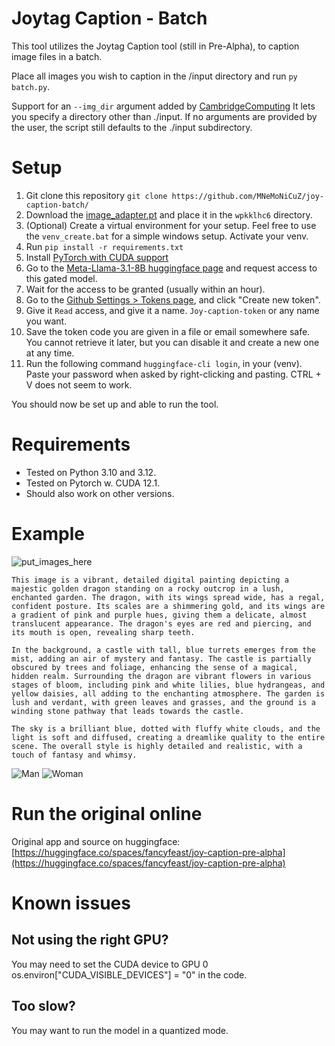 # Joytag Caption - Batch
This tool utilizes the Joytag Caption tool (still in Pre-Alpha), to caption image files in a batch.

Place all images you wish to caption in the /input directory and run `py batch.py`.

Support for an `--img_dir` argument added by [CambridgeComputing](https://github.com/CambridgeComputing) It lets you specify a directory other than ./input. If no arguments are provided by the user, the script still defaults to the ./input subdirectory.

# Setup
1. Git clone this repository `git clone https://github.com/MNeMoNiCuZ/joy-caption-batch/`
2. Download the [image_adapter.pt](https://huggingface.co/spaces/fancyfeast/joy-caption-pre-alpha/tree/main/wpkklhc6) and place it in the `wpkklhc6` directory.
3. (Optional) Create a virtual environment for your setup. Feel free to use the `venv_create.bat` for a simple windows setup. Activate your venv.
5. Run `pip install -r requirements.txt`
6. Install [PyTorch with CUDA support](https://pytorch.org/)
7. Go to the [Meta-Llama-3.1-8B huggingface page](https://huggingface.co/meta-llama/Meta-Llama-3.1-8B) and request access to this gated model.
8. Wait for the access to be granted (usually within an hour).
9. Go to the [Github Settings > Tokens page](https://huggingface.co/settings/tokens), and click "Create new token".
10. Give it `Read` access, and give it a name. `Joy-caption-token` or any name you want.
11. Save the token code you are given in a file or email somewhere safe. You cannot retrieve it later, but you can disable it and create a new one at any time.
12. Run the following command `huggingface-cli login`, in your (venv). Paste your password when asked by right-clicking and pasting. CTRL + V does not seem to work.

You should now be set up and able to run the tool.

# Requirements

- Tested on Python 3.10 and 3.12.
- Tested on Pytorch w. CUDA 12.1.
- Should also work on other versions.

# Example
![put_images_here](https://github.com/user-attachments/assets/a24251e5-6df6-44d4-a231-b74da9fcd8ca)
```
This image is a vibrant, detailed digital painting depicting a majestic golden dragon standing on a rocky outcrop in a lush, enchanted garden. The dragon, with its wings spread wide, has a regal, confident posture. Its scales are a shimmering gold, and its wings are a gradient of pink and purple hues, giving them a delicate, almost translucent appearance. The dragon's eyes are red and piercing, and its mouth is open, revealing sharp teeth.

In the background, a castle with tall, blue turrets emerges from the mist, adding an air of mystery and fantasy. The castle is partially obscured by trees and foliage, enhancing the sense of a magical, hidden realm. Surrounding the dragon are vibrant flowers in various stages of bloom, including pink and white lilies, blue hydrangeas, and yellow daisies, all adding to the enchanting atmosphere. The garden is lush and verdant, with green leaves and grasses, and the ground is a winding stone pathway that leads towards the castle.

The sky is a brilliant blue, dotted with fluffy white clouds, and the light is soft and diffused, creating a dreamlike quality to the entire scene. The overall style is highly detailed and realistic, with a touch of fantasy and whimsy.
```
![Man](https://github.com/user-attachments/assets/627fe206-fce3-43aa-8ede-b203dfa7f199)
![Woman](https://github.com/user-attachments/assets/6a22d1b5-8a28-42ea-a330-2886ab009aaf)


# Run the original online
Original app and source on huggingface: [https://huggingface.co/spaces/fancyfeast/joy-caption-pre-alpha](https://huggingface.co/spaces/fancyfeast/joy-caption-pre-alpha)


# Known issues
## Not using the right GPU?
You may need to set the CUDA device to GPU 0 os.environ["CUDA_VISIBLE_DEVICES"] = "0" in the code.

## Too slow?
You may want to run the model in a quantized mode.
